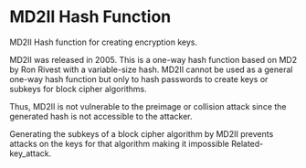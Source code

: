 # MD2II Hash Function
MD2II Hash function for creating encryption keys.

MD2II was released in 2005. This is a one-way hash function based on MD2 by Ron Rivest with a variable-size hash. MD2II cannot be used as a general one-way hash function but only to hash passwords to create keys or subkeys for block cipher algorithms.

Thus, MD2II is not vulnerable to the preimage or collision attack since the generated hash is not accessible to the attacker.

Generating the subkeys of a block cipher algorithm by MD2II prevents attacks on the keys for that algorithm making it impossible Related-key_attack.
